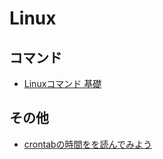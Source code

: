 # Linux

## コマンド
- [Linuxコマンド 基礎](linux-command01.md)


## その他
- [crontabの時間をを読んでみよう](crontab-read01.md)